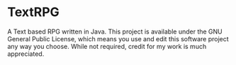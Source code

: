 # TextRPG
A Text based RPG written in Java. This project is available under the GNU General Public License, which means
you use and edit this software project any way you choose. While not required, credit for my work is much appreciated.
